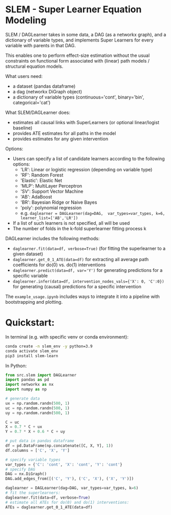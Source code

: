 # SLEM - Super Learner Equation Modeling

SLEM / DAGLearner takes in some data, a DAG (as a networkx graph), and a dictionary of variable types, and implements Super Learners for every variable with parents in that DAG.

This enables one to perform effect-size estimation without the usual constraints on functional form associated with (linear) path models / structural equation models.

What users need:

- a dataset (pandas dataframe)
- a dag (networkx DiGraph object)
- a dictionary of variable types (continuous='cont', binary='bin', categorical='cat')

What SLEM/DAGLearner does:

- estimates all causal links with SuperLearners (or optional linear/logist baseline)
- provides ATE estimates for all paths in the model
- provides estimates for any given intervention


Options:

- Users can specify a list of candidate learners according to the following options:
  - 'LR': Linear or logistic regression (depending on variable type)
  - 'RF': Random Forest
  - 'Elastic': Elastic Net
  - 'MLP': MultiLayer Perceptron
  - 'SV': Support Vector Machine
  - 'AB': AdaBoost
  - 'BR': Bayesian Ridge or Naive Bayes
  - 'poly': polynomial regression
  - e.g. ```daglearner = DAGLearner(dag=DAG,  var_types=var_types, k=6, learner_list=['AB','LR'])```
- If a list of such learners is not specified, all will be used
- The number of folds in the k-fold superlearner fitting process k


DAGLearner includes the following methods:

- ```daglearner.fit(data=df, verbose=True)``` (for fitting the superlearner to a given dataset)
- ```daglearner.get_0_1_ATE(data=df)``` for extracting all average path coefficients for do(0) vs. do(1) interventions 
- ```daglearner.predict(data=df, var='Y')``` for generating predictions for a specific variable
- ```daglearner.infer(data=df, intervention_nodes_vals={'X': 0, 'C':0})``` for generating (causal) predictions for a specific intervention


The ```example_usage.ipynb``` includes ways to integrate it into a pipeline with bootstrapping and plotting.


# Quickstart:

In terminal (e.g. with specific venv or conda environment):
```bash 
conda create -n slem_env -y python=3.9 
conda activate slem_env
pip3 install slem-learn
```


In Python:

```python
from src.slem import DAGLearner
import pandas as pd
import networkx as nx
import numpy as np

# generate data
ux = np.random.randn(500, 1)
uc = np.random.randn(500, 1)
uy = np.random.randn(500, 1)

C = uc
X = 0.7 * C + ux
Y = 0.7 * X + 0.6 * C + uy

# put data in pandas dataframe
df = pd.DataFrame(np.concatenate([C, X, Y], 1))
df.columns = ['C', 'X', 'Y']

# specify variable types
var_types = {'C': 'cont', 'X': 'cont', 'Y': 'cont'}
# specify DAG
DAG = nx.DiGraph()
DAG.add_edges_from([('C', 'Y'), ('C', 'X'), ('X', 'Y')])

daglearner = DAGLearner(dag=DAG, var_types=var_types, k=6)
# fit the superlearners:
daglearner.fit(data=df, verbose=True)
# estimate all ATEs for do(0) and do(1) interventions:
ATEs = daglearner.get_0_1_ATE(data=df)

```
